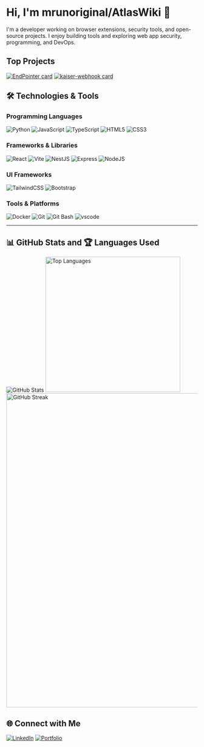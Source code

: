 # Hi, I'm mrunoriginal/AtlasWiki 👋

I'm a developer working on browser extensions, security tools, and open-source projects. I enjoy building tools and exploring web app security, programming, and DevOps.

## Top Projects
[![EndPointer card](https://github-readme-stats.vercel.app/api/pin/?username=AtlasWiki&repo=EndPointer&theme=radical&cache_seconds=1800
)](https://github.com/atlaswiki/endpointer)
[![kaiser-webhook card](https://github-readme-stats.vercel.app/api/pin/?username=AtlasWiki&repo=kaiser-webhook&theme=radical&cache_seconds=1800)](https://github.com/AtlasWiki/kaiser-webhook)

## 🛠️ Technologies & Tools

### Programming Languages
![Python](https://img.shields.io/badge/Python-3776AB?style=for-the-badge&logo=python&logoColor=white)
![JavaScript](https://img.shields.io/badge/JavaScript-F7DF1E?style=for-the-badge&logo=javascript&logoColor=black)
![TypeScript](https://img.shields.io/badge/TypeScript-007ACC?style=for-the-badge&logo=typescript&logoColor=white)
![HTML5](https://img.shields.io/badge/HTML5-E34F26?style=for-the-badge&logo=html5&logoColor=white)
![CSS3](https://img.shields.io/badge/CSS3-1572B6?style=for-the-badge&logo=css3&logoColor=white)

### Frameworks & Libraries
![React](https://img.shields.io/badge/React-61DAFB?style=for-the-badge&logo=react&logoColor=black)
![Vite](https://img.shields.io/badge/Vite-646CFF?style=for-the-badge&logo=vite&logoColor=white)
![NestJS](https://img.shields.io/badge/NestJS-E0234E?style=for-the-badge&logo=nestjs&logoColor=white)
![Express](https://img.shields.io/badge/Express-000000?style=for-the-badge&logo=express&logoColor=white)
![NodeJS](https://img.shields.io/badge/node.js-339933?style=for-the-badge&logo=Node.js&logoColor=white)

### UI Frameworks
![TailwindCSS](https://img.shields.io/badge/TailwindCSS-38B2AC?style=for-the-badge&logo=tailwind-css&logoColor=white)
![Bootstrap](https://img.shields.io/badge/Bootstrap-7952B3?style=for-the-badge&logo=bootstrap&logoColor=white)

### Tools & Platforms
![Docker](https://img.shields.io/badge/Docker-2496ED?style=for-the-badge&logo=docker&logoColor=white)
![Git](https://img.shields.io/badge/Git-F05032?style=for-the-badge&logo=git&logoColor=white)
![Git Bash](https://img.shields.io/badge/Git%20Bash-4EAA25?style=for-the-badge&logo=gnubash&logoColor=white)
![vscode](https://img.shields.io/badge/vscode-003049?style=for-the-badge&logo=vscode&logoColor=white)

---

## 📊 GitHub Stats and 🏆 Languages Used
![GitHub Stats](https://github-readme-stats.vercel.app/api?username=AtlasWiki&show_icons=true&theme=radical)
<img src="https://github-readme-stats.vercel.app/api/top-langs/?username=AtlasWiki&theme=radical&layout=compact" alt="Top Languages" width="355" />
<img src="https://github-readme-streak-stats.herokuapp.com/?user=AtlasWiki&theme=radical" alt="GitHub Streak" width="825"/>

## 🌐 Connect with Me
[![LinkedIn](https://img.shields.io/badge/LinkedIn-0077B5?style=for-the-badge&logo=linkedin&logoColor=white)](https://www.linkedin.com/in/nathan-w-76ba78202/)
[![Portfolio](https://img.shields.io/badge/Portfolio-FF5722?style=for-the-badge&logo=google-chrome&logoColor=white)](https://atlaswiki.github.io/)
